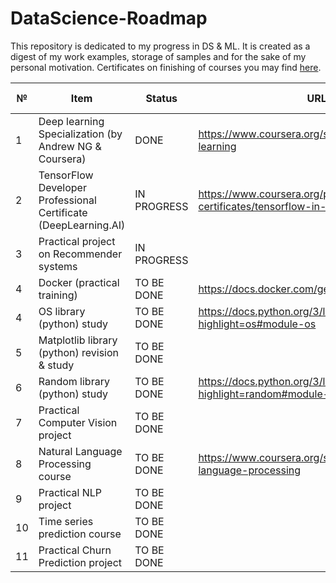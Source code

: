 # DataScience-Roadmap
This repository is dedicated to my progress in DS & ML. It is created as a digest of my work examples, storage of samples and for the sake of my personal motivation. Certificates on finishing of courses you may find <a href="https://github.com/hipufka/DataScience-Roadmap/tree/main/Certificates">here</a>.


№ |Item                                   |Status      |URL    | Date of finish
--|---------------------------------------|------------|-------|---------------
1 |Deep learning Specialization (by Andrew NG & Coursera)  |DONE|https://www.coursera.org/specializations/deep-learning |16.12.2021
2 |TensorFlow Developer Professional Certificate (DeepLearning.AI)      |IN PROGRESS|https://www.coursera.org/professional-certificates/tensorflow-in-practice |
3 |Practical project on Recommender systems                 |IN PROGRESS|
4 |Docker (practical training)                 |TO BE DONE|https://docs.docker.com/get-started/overview/
4 |OS library (python) study                       |TO BE DONE|https://docs.python.org/3/library/os.html?highlight=os#module-os
5 |Matplotlib library (python) revision & study           |TO BE DONE|
6 |Random library (python) study                 |TO BE DONE|https://docs.python.org/3/library/random.html?highlight=random#module-random
7 |Practical Computer Vision project |TO BE DONE|
8 |Natural Language Processing course|TO BE DONE|https://www.coursera.org/specializations/natural-language-processing
9 |Practical NLP project                  |TO BE DONE|
10|Time series prediction course             |TO BE DONE|
11|Practical Churn Prediction project               |TO BE DONE|

